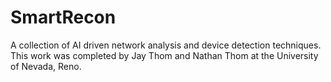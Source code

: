 # SmartRecon
A collection of AI driven network analysis and device detection techniques. This work was completed by Jay Thom and Nathan Thom at the University of Nevada, Reno.
